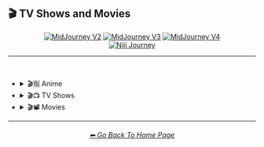 <h2>🎬 TV Shows and Movies</h2>

<div align="center">

[<img src="/Images/Repo_Parts/Buttons/Version_Buttons/button_version_V2_inactive_third.webp?raw=true" alt="MidJourney V2" height="64" />](/Pages/MJ_V2/Style_Pages/Sphere/TV_and_Movies.md)
[<img src="/Images/Repo_Parts/Buttons/Version_Buttons/button_version_V3_inactive_third.webp?raw=true" alt="MidJourney V3" height="64" />](/Pages/MJ_V3/Style_Pages/Just_The_Style/TV_and_Movies.md)
[<img src="/Images/Repo_Parts/Buttons/Version_Buttons/button_version_V4_active_third.webp?raw=true" alt="MidJourney V4" height="64" />](/Pages/MJ_V4/Style_Pages/Just_The_Style/TV_and_Movies.md)
<br>
[<img src="/Images/Repo_Parts/Buttons/Version_Buttons/button_version_niji_inactive_full.webp?raw=true" alt="Niji Journey" height="64" />](/Pages/Niji_Journey/Niji_V4/Style_Pages/TV_and_Movies.md)


</div>

<hr>
<br>


- <details><summary>🎬🈯 Anime</summary><p><div align="center">

	| Akira | Attack on Titan | Bakuman |
	| :-: | :-: | :-: |
	| <img src="/Images/MJ_V4/V4_Alpha_3.5/Midjourney_Styles/Akira.webp?raw=true" width="256" /> | <img src="/Images/MJ_V4/V4_Alpha_3.5/Midjourney_Styles/Attack_on_Titan.webp?raw=true" width="256" /> | <img src="/Images/MJ_V4/V4_Alpha_3.5/Midjourney_Styles/Bakuman.webp?raw=true" width="256" /> |
	
	<br>

	| Code Geass | Cowboy Bebop | Death Note |
	| :-: | :-: | :-: |
	| <img src="/Images/MJ_V4/V4_Alpha_3.5/Midjourney_Styles/Code_Geass.webp?raw=true" width="256" /> | <img src="/Images/MJ_V4/V4_Alpha_3.5/Midjourney_Styles/Cowboy_Bebop.webp?raw=true" width="256" /> | <img src="/Images/MJ_V4/V4_Alpha_3.5/Midjourney_Styles/Death_Note.webp?raw=true" width="256" /> |
	
	<br>

	| Detective Conan | Dr Stone | Dragon Ball Z |
	| :-: | :-: | :-: |
	| <img src="/Images/MJ_V4/V4_Alpha_3.5/Midjourney_Styles/Detective_Conan.webp?raw=true" width="256" /> | <img src="/Images/MJ_V4/V4_Alpha_3.5/Midjourney_Styles/Dr_Stone.webp?raw=true" width="256" /> | <img src="/Images/MJ_V4/V4_Alpha_3.5/Midjourney_Styles/Dragon_Ball_Z.webp?raw=true" width="256" /> |
	
	<br>

	| Fullmetal Alchemist | Gintama | Great Teacher Onizuka |
	| :-: | :-: | :-: |
	| <img src="/Images/MJ_V4/V4_Alpha_3.5/Midjourney_Styles/Fullmetal_Alchemist.webp?raw=true" width="256" /> | <img src="/Images/MJ_V4/V4_Alpha_3.5/Midjourney_Styles/Gintama.webp?raw=true" width="256" /> | <img src="/Images/MJ_V4/V4_Alpha_3.5/Midjourney_Styles/Great_Teacher_Onizuka.webp?raw=true" width="256" /> |
	
	<br>

	| Gurren Lagann | Haikyu | Hajime no Ippo |
	| :-: | :-: | :-: |
	| <img src="/Images/MJ_V4/V4_Alpha_3.5/Midjourney_Styles/Gurren_Lagann.webp?raw=true" width="256" /> | <img src="/Images/MJ_V4/V4_Alpha_3.5/Midjourney_Styles/Haikyu.webp?raw=true" width="256" /> | <img src="/Images/MJ_V4/V4_Alpha_3.5/Midjourney_Styles/Hajime_no_Ippo.webp?raw=true" width="256" /> |
	
	<br>

	| Hunter_x_Hunter | Inuyasha | Jojos Bizzare Adventures |
	| :-: | :-: | :-: |
	| <img src="/Images/MJ_V4/V4_Alpha_3.5/Midjourney_Styles/Hunter_x_Hunter.webp?raw=true" width="256" /> | <img src="/Images/MJ_V4/V4_Alpha_3.5/Midjourney_Styles/Inuyasha.webp?raw=true" width="256" /> | <img src="/Images/MJ_V4/V4_Alpha_3.5/Midjourney_Styles/Jojos_Bizzare_Adventures.webp?raw=true" width="256" /> |
	
	<br>

	| Jujutsu Kaisen | Kimetsu no Yaiba (Demon Slayer) | Koe no Katachi |
	| :-: | :-: | :-: |
	| <img src="/Images/MJ_V4/V4_Alpha_3.5/Midjourney_Styles/Jujutsu_Kaisen.webp?raw=true" width="256" /> | <img src="/Images/MJ_V4/V4_Alpha_3.5/Midjourney_Styles/Kimetsu_no_Yaiba_Demon_Slayer.webp?raw=true" width="256" /> | <img src="/Images/MJ_V4/V4_Alpha_3.5/Midjourney_Styles/Koe_no_Katachi.webp?raw=true" width="256" /> |
	
	<br>

	| Mob Psycho 100 | My Hero Academia | Naruto |
	| :-: | :-: | :-: |
	| <img src="/Images/MJ_V4/V4_Alpha_3.5/Midjourney_Styles/Mob_Psycho_100.webp?raw=true" width="256" /> | <img src="/Images/MJ_V4/V4_Alpha_3.5/Midjourney_Styles/My_Hero_Academia.webp?raw=true" width="256" /> | <img src="/Images/MJ_V4/V4_Alpha_3.5/Midjourney_Styles/Naruto.webp?raw=true" width="256" /> |
	
	<br>

	| Pokemon | Pokémon |
	| :-: | :-: |
	| <img src="/Images/MJ_V4/V4_Alpha_3.5/Midjourney_Styles/Pokemon.webp?raw=true" width="256" /> | <img src="/Images/MJ_V4/V4_Alpha_3.5/Midjourney_Styles/Pokemon (2).webp?raw=true" width="256" /> |

	<br>
	
	| One Piece | Ruroni Kenshin |
	| :-: | :-: |
	| <img src="/Images/MJ_V4/V4_Alpha_3.5/Midjourney_Styles/One_Piece.webp?raw=true" width="256" /> | <img src="/Images/MJ_V4/V4_Alpha_3.5/Midjourney_Styles/Ruroni_Kenshin.webp?raw=true" width="256" /> |
	
	<br>

	| Spirited Away | Steins Gate | Sword Art Online |
	| :-: | :-: | :-: |
	| <img src="/Images/MJ_V4/V4_Alpha_3.5/Midjourney_Styles/Spirited_Away.webp?raw=true" width="256" /> | <img src="/Images/MJ_V4/V4_Alpha_3.5/Midjourney_Styles/Steins_Gate.webp?raw=true" width="256" /> | <img src="/Images/MJ_V4/V4_Alpha_3.5/Midjourney_Styles/Sword_Art_Online.webp?raw=true" width="256" /> |
	
	<br>

	| Vinland Saga |
	| :-: |
	| <img src="/Images/MJ_V4/V4_Alpha_3.5/Midjourney_Styles/Vinland_Saga.webp?raw=true" width="256" /> |

	</div></p></details>



- <details><summary>🎬📺 TV Shows</summary><p><div align="center">

	| TV Show |
	| :-: |
	| <img src="/Images/MJ_V4/V4_Alpha_3.5/Midjourney_Styles/TV_Show.webp?raw=true" width="256" /> |
	
	<br>

	| Teletubbies |
	| :-: |
	| <img src="/Images/MJ_V4/V4_Alpha_3.5/Midjourney_Styles/Teletubbies.webp?raw=true" width="256" /> |

	<br>

	| Rick and Morty | Simpsons | Family Guy |
	| :-: | :-: | :-: |
	| <img src="/Images/MJ_V4/V4_Alpha_3.5/Midjourney_Styles/Rick_and_Morty.webp?raw=true" width="256" /> | <img src="/Images/MJ_V4/V4_Alpha_3.5/Midjourney_Styles/Simpsons.webp?raw=true" width="256" /> | <img src="/Images/MJ_V4/V4_Alpha_3.5/Midjourney_Styles/Family_Guy.webp?raw=true" width="256" /> |

	<br>
	
	| Adventure Time |
	| :-: |
	| <img src="/Images/MJ_V4/V4_Alpha_3.5/Midjourney_Styles/Adventure_Time.webp?raw=true" width="256" /> |

	<br>
	
	| Star Trek |
	| :-: |
	| <img src="/Images/MJ_V4/V4_Alpha_3.5/Midjourney_Styles/Star_Trek.webp?raw=true" width="256" /> |

	</div></p></details>



- <details><summary>🎬📽 Movies</summary><p><div align="center">

	| Movie |
	| :-: |
	| <img src="/Images/MJ_V4/V4_Alpha_3.5/Midjourney_Styles/Movie.webp?raw=true" width="256" /> |

	<br>

	| Fantasia |
	| :-: |
	| <img src="/Images/MJ_V4/V4_Alpha_3.5/Midjourney_Styles/Fantasia.webp?raw=true" width="256" /> |

	<br>

	| Tron | In The Style of Tron |
	| :-: | :-: |
	| <img src="/Images/MJ_V4/V4_Alpha_3.5/Midjourney_Styles/Tron.webp?raw=true" width="256" /> | <img src="/Images/MJ_V4/V4_Alpha_3.5/Midjourney_Styles/In_The_Style_of_Tron.webp?raw=true" width="256" /> |

	<br>
	
	| Saw |
	| :-: |
	| <img src="/Images/MJ_V4/V4_Alpha_3.5/Midjourney_Styles/Saw.webp?raw=true" width="256" /> |

	<br>
	
	| Godzilla |
	| :-: |
	| <img src="/Images/MJ_V4/V4_Alpha_3.5/Midjourney_Styles/Godzilla.webp?raw=true" width="256" /> |

	<br>

	| Vampire Hunter D Styled |
	| :-: |
	| <img src="/Images/MJ_V4/V4_Alpha_3.6/Midjourney_Styles/Vampire_Hunter_D_Styled.webp?raw=true" width="256" /> |
	
	</div></p></details>

	
<hr><!--------------->
<div align="center">
<h6><a href="/README.md">⬅ Go Back To Home Page</a></h6>
</div>